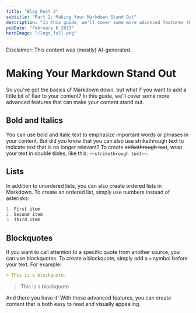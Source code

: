 ```yaml
---
title: "Blog Post 2"
subtitle: "Part 2: Making Your Markdown Stand Out"
description: "In this guide, we'll cover some more advanced features that can make your content stand out."
pubDate: "February 6 2023"
heroImage: "/logo_full.png"
---
```


Disclaimer: This content was (mostly) AI-generated.

# Making Your Markdown Stand Out

So you've got the basics of Markdown down, but what if you want to add a little bit of flair to your content? In this guide, we'll cover some more advanced features that can make your content stand out.

## Bold and Italics

You can use bold and italic text to emphasize important words or phrases in your content. But did you know that you can also use strikethrough text to indicate text that is no longer relevant? To create ~~strikethrough text~~, wrap your text in double tildes, like this: `~~strikethrough text~~`.

## Lists

In addition to unordered lists, you can also create ordered lists in Markdown. To create an ordered list, simply use numbers instead of asterisks:

```markdown
1. First item
2. Second item
3. Third item
```

## Blockquotes

If you want to call attention to a specific quote from another source, you can use blockquotes. To create a blockquote, simply add a `>` symbol before your text. For example:

```markdown
> This is a blockquote.
```

> This is a blockquote

And there you have it! With these advanced features, you can create content that is both easy to read and visually appealing.